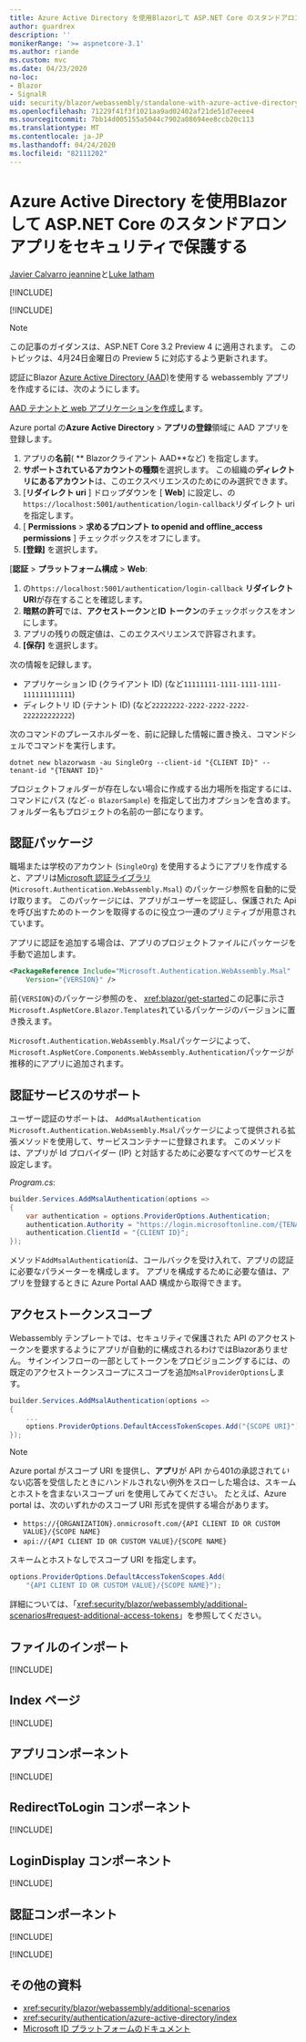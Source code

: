 ```yaml
---
title: Azure Active Directory を使用Blazorして ASP.NET Core のスタンドアロンアプリをセキュリティで保護する
author: guardrex
description: ''
monikerRange: '>= aspnetcore-3.1'
ms.author: riande
ms.custom: mvc
ms.date: 04/23/2020
no-loc:
- Blazor
- SignalR
uid: security/blazor/webassembly/standalone-with-azure-active-directory
ms.openlocfilehash: 71229f41f3f1021aa9ad02402af21de51d7eeee4
ms.sourcegitcommit: 7bb14d005155a5044c7902a08694ee8ccb20c113
ms.translationtype: MT
ms.contentlocale: ja-JP
ms.lasthandoff: 04/24/2020
ms.locfileid: "82111202"
---
```

# <a name="secure-an-aspnet-core-opno-locblazor-webassembly-standalone-app-with-azure-active-directory"></a>Azure Active Directory を使用Blazorして ASP.NET Core のスタンドアロンアプリをセキュリティで保護する

[Javier Calvarro jeannine](https://github.com/javiercn)と[Luke latham](https://github.com/guardrex)

[!INCLUDE[](~/includes/blazorwasm-preview-notice.md)]

[!INCLUDE[](~/includes/blazorwasm-3.2-template-article-notice.md)]

> [!NOTE]
> この記事のガイダンスは、ASP.NET Core 3.2 Preview 4 に適用されます。 このトピックは、4月24日金曜日の Preview 5 に対応するよう更新されます。

認証にBlazor [Azure Active Directory (AAD)](https://azure.microsoft.com/services/active-directory/)を使用する webassembly アプリを作成するには、次のようにします。

[AAD テナントと web アプリケーションを作成し](/azure/active-directory/develop/v2-overview)ます。

Azure portal の**Azure Active Directory** > **アプリの登録**領域に AAD アプリを登録します。

1. アプリの**名前**( ** Blazorクライアント AAD**など) を指定します。
1. **サポートされているアカウントの種類**を選択します。 この組織の**ディレクトリにあるアカウント**は、このエクスペリエンスのためにのみ選択できます。
1. [**リダイレクト uri** ] ドロップダウンを [ **Web**] に設定し、の`https://localhost:5001/authentication/login-callback`リダイレクト uri を指定します。
1. [ **Permissions** > **求めるプロンプト to openid and offline_access permissions** ] チェックボックスをオフにします。
1. **[登録]** を選択します。

[**認証** > **プラットフォーム構成** > **Web**:

1. の`https://localhost:5001/authentication/login-callback` **リダイレクト URI**が存在することを確認します。
1. **暗黙の許可**では、**アクセストークン**と**ID トークン**のチェックボックスをオンにします。
1. アプリの残りの既定値は、このエクスペリエンスで許容されます。
1. **[保存]** を選択します。

次の情報を記録します。

* アプリケーション ID (クライアント ID) (など`11111111-1111-1111-1111-111111111111`)
* ディレクトリ ID (テナント ID) (など`22222222-2222-2222-2222-222222222222`)

次のコマンドのプレースホルダーを、前に記録した情報に置き換え、コマンドシェルでコマンドを実行します。

```dotnetcli
dotnet new blazorwasm -au SingleOrg --client-id "{CLIENT ID}" --tenant-id "{TENANT ID}"
```

プロジェクトフォルダーが存在しない場合に作成する出力場所を指定するには、コマンドにパス (など`-o BlazorSample`) を指定して出力オプションを含めます。 フォルダー名もプロジェクトの名前の一部になります。

## <a name="authentication-package"></a>認証パッケージ

職場または学校のアカウント (`SingleOrg`) を使用するようにアプリを作成すると、アプリは[Microsoft 認証ライブラリ](/azure/active-directory/develop/msal-overview)(`Microsoft.Authentication.WebAssembly.Msal`) のパッケージ参照を自動的に受け取ります。 このパッケージには、アプリがユーザーを認証し、保護された Api を呼び出すためのトークンを取得するのに役立つ一連のプリミティブが用意されています。

アプリに認証を追加する場合は、アプリのプロジェクトファイルにパッケージを手動で追加します。

```xml
<PackageReference Include="Microsoft.Authentication.WebAssembly.Msal" 
    Version="{VERSION}" />
```

前`{VERSION}`のパッケージ参照のを、 <xref:blazor/get-started>この記事に示さ`Microsoft.AspNetCore.Blazor.Templates`れているパッケージのバージョンに置き換えます。

`Microsoft.Authentication.WebAssembly.Msal`パッケージによって、 `Microsoft.AspNetCore.Components.WebAssembly.Authentication`パッケージが推移的にアプリに追加されます。

## <a name="authentication-service-support"></a>認証サービスのサポート

ユーザー認証のサポートは、 `AddMsalAuthentication` `Microsoft.Authentication.WebAssembly.Msal`パッケージによって提供される拡張メソッドを使用して、サービスコンテナーに登録されます。 このメソッドは、アプリが Id プロバイダー (IP) と対話するために必要なすべてのサービスを設定します。

*Program.cs*:

```csharp
builder.Services.AddMsalAuthentication(options =>
{
    var authentication = options.ProviderOptions.Authentication;
    authentication.Authority = "https://login.microsoftonline.com/{TENANT ID}";
    authentication.ClientId = "{CLIENT ID}";
});
```

メソッド`AddMsalAuthentication`は、コールバックを受け入れて、アプリの認証に必要なパラメーターを構成します。 アプリを構成するために必要な値は、アプリを登録するときに Azure Portal AAD 構成から取得できます。

## <a name="access-token-scopes"></a>アクセストークンスコープ

Webassembly テンプレートでは、セキュリティで保護された API のアクセストークンを要求するようにアプリが自動的に構成されるわけではBlazorありません。 サインインフローの一部としてトークンをプロビジョニングするには、の既定のアクセストークンスコープにスコープを追加`MsalProviderOptions`します。

```csharp
builder.Services.AddMsalAuthentication(options =>
{
    ...
    options.ProviderOptions.DefaultAccessTokenScopes.Add("{SCOPE URI}");
});
```

> [!NOTE]
> Azure portal がスコープ URI を提供し、**アプリ**が API から401の承認されて*い*ない応答を受信したときにハンドルされない例外をスローした場合は、スキームとホストを含まないスコープ uri を使用してみてください。 たとえば、Azure portal は、次のいずれかのスコープ URI 形式を提供する場合があります。
>
> * `https://{ORGANIZATION}.onmicrosoft.com/{API CLIENT ID OR CUSTOM VALUE}/{SCOPE NAME}`
> * `api://{API CLIENT ID OR CUSTOM VALUE}/{SCOPE NAME}`
>
> スキームとホストなしでスコープ URI を指定します。
>
> ```csharp
> options.ProviderOptions.DefaultAccessTokenScopes.Add(
>     "{API CLIENT ID OR CUSTOM VALUE}/{SCOPE NAME}");
> ```

詳細については、「<xref:security/blazor/webassembly/additional-scenarios#request-additional-access-tokens>」を参照してください。

<!--
    For more information, see <xref:security/blazor/webassembly/additional-scenarios#attach-tokens-to-outgoing-requests>.
-->

## <a name="imports-file"></a>ファイルのインポート

[!INCLUDE[](~/includes/blazor-security/imports-file-standalone.md)]

## <a name="index-page"></a>Index ページ

[!INCLUDE[](~/includes/blazor-security/index-page-msal.md)]

## <a name="app-component"></a>アプリコンポーネント

[!INCLUDE[](~/includes/blazor-security/app-component.md)]

## <a name="redirecttologin-component"></a>RedirectToLogin コンポーネント

[!INCLUDE[](~/includes/blazor-security/redirecttologin-component.md)]

## <a name="logindisplay-component"></a>LoginDisplay コンポーネント

[!INCLUDE[](~/includes/blazor-security/logindisplay-component.md)]

## <a name="authentication-component"></a>認証コンポーネント

[!INCLUDE[](~/includes/blazor-security/authentication-component.md)]

[!INCLUDE[](~/includes/blazor-security/troubleshoot.md)]

## <a name="additional-resources"></a>その他の資料

* <xref:security/blazor/webassembly/additional-scenarios>
* <xref:security/authentication/azure-active-directory/index>
* [Microsoft ID プラットフォームのドキュメント](/azure/active-directory/develop/)
